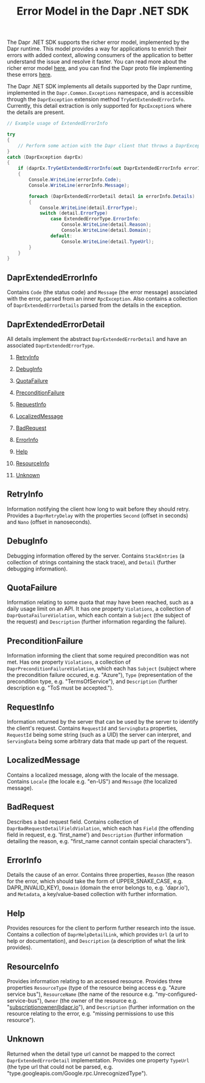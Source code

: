 ﻿---
type: docs
title: "Error Model in the Dapr .NET SDK"
linkTitle: "Error Model"
weight: 85100
description: Learn how to use the richer error model in the .NET SDK.
---

The Dapr .NET SDK supports the richer error model, implemented by the Dapr runtime. This model provides a way for applications to enrich their errors with added context,
allowing consumers of the application to better understand the issue and resolve it faster. You can read more about the richer error model [here](https://google.aip.dev/193), and you
can find the Dapr proto file implementing these errors [here](https://github.com/googleapis/googleapis/blob/master/google/rpc/error_details.proto").

The Dapr .NET SDK implements all details supported by the Dapr runtime, implemented in the `Dapr.Common.Exceptions` namespace, and is accessible through
the `DaprException` extension method `TryGetExtendedErrorInfo`. Currently, this detail extraction is only supported for 
`RpcException`s where the details are present.

```csharp
// Example usage of ExtendedErrorInfo

try
{
    // Perform some action with the Dapr client that throws a DaprException.
}
catch (DaprException daprEx)
{
    if (daprEx.TryGetExtendedErrorInfo(out DaprExtendedErrorInfo errorInfo)
    {
        Console.WriteLine(errorInfo.Code);
        Console.WriteLine(errorInfo.Message);

        foreach (DaprExtendedErrorDetail detail in errorInfo.Details)
        {
            Console.WriteLine(detail.ErrorType);
            switch (detail.ErrorType)
                case ExtendedErrorType.ErrorInfo:
                    Console.WriteLine(detail.Reason);
                    Console.WriteLine(detail.Domain);
                default:
                    Console.WriteLine(detail.TypeUrl);
        }
    }
}
```

## DaprExtendedErrorInfo

Contains `Code` (the status code) and `Message` (the error message) associated with the error, parsed from an inner `RpcException`.
Also contains a collection of `DaprExtendedErrorDetails` parsed from the details in the exception.

## DaprExtendedErrorDetail

All details implement the abstract `DaprExtendedErrorDetail` and have an associated `DaprExtendedErrorType`.

1. [RetryInfo](#retryinfo)

2. [DebugInfo](#debuginfo)

3. [QuotaFailure](#quotafailure)

4. [PreconditionFailure](#preconditionfailure)

5. [RequestInfo](#requestinfo)

6. [LocalizedMessage](#localizedmessage)

7. [BadRequest](#badrequest)

8. [ErrorInfo](#errorinfo)

9. [Help](#help)

10. [ResourceInfo](#resourceinfo)

11. [Unknown](#unknown)

## RetryInfo

Information notifying the client how long to wait before they should retry. Provides a `DaprRetryDelay` with the properties 
`Second` (offset in seconds) and `Nano` (offset in nanoseconds).

## DebugInfo

Debugging information offered by the server. Contains `StackEntries` (a collection of strings containing the stack trace), and 
`Detail` (further debugging information).

## QuotaFailure 

Information relating to some quota that may have been reached, such as a daily usage limit on an API. It has one property `Violations`, 
a collection of `DaprQuotaFailureViolation`, which each contain a `Subject` (the subject of the request) and `Description` (further information regarding the failure).

## PreconditionFailure

Information informing the client that some required precondition was not met. Has one property `Violations`, a collection of 
`DaprPreconditionFailureViolation`, which each has `Subject` (subject where the precondition failure occured, e.g. "Azure"), 
`Type` (representation of the precondition type, e.g. "TermsOfService"), and `Description` (further description e.g. "ToS must be accepted.").

## RequestInfo

Information returned by the server that can be used by the server to identify the client's request. Contains
`RequestId` and `ServingData` properties, `RequestId` being some string (such as a UID) the server can interpret,
and `ServingData` being some arbitrary data that made up part of the request.

## LocalizedMessage

Contains a localized message, along with the locale of the message. Contains `Locale` (the locale e.g. "en-US") and `Message` (the localized message).

## BadRequest

Describes a bad request field. Contains collection of `DaprBadRequestDetailFieldViolation`, which each has `Field` (the offending field in request, e.g. 'first_name') and
`Description` (further information detailing the reason, e.g. "first_name cannot contain special characters").

## ErrorInfo

Details the cause of an error. Contains three properties, `Reason` (the reason for the error, which should take the form of UPPER_SNAKE_CASE, e.g. DAPR_INVALID_KEY),
`Domain` (domain the error belongs to, e.g. 'dapr.io'), and `Metadata`, a key/value-based collection with further information.

## Help

Provides resources for the client to perform further research into the issue. Contains a collection of `DaprHelpDetailLink`,
which provides `Url` (a url to help or documentation), and `Description` (a description of what the link provides).

## ResourceInfo

Provides information relating to an accessed resource. Provides three properties `ResourceType` (type of the resource being access e.g. "Azure service bus"), 
`ResourceName` (the name of the resource e.g. "my-configured-service-bus"), `Owner` (the owner of the resource e.g. "subscriptionowner@dapr.io"),
and `Description` (further information on the resource relating to the error, e.g. "missing permissions to use this resource").

## Unknown

Returned when the detail type url cannot be mapped to the correct `DaprExtendedErrorDetail` implementation.
Provides one property `TypeUrl` (the type url that could not be parsed, e.g. "type.googleapis.com/Google.rpc.UnrecognizedType").










